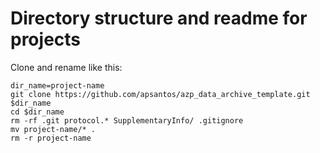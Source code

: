 # Directory structure and readme for projects

Clone and rename like this:

```
dir_name=project-name
git clone https://github.com/apsantos/azp_data_archive_template.git $dir_name
cd $dir_name
rm -rf .git protocol.* SupplementaryInfo/ .gitignore
mv project-name/* .
rm -r project-name
```

